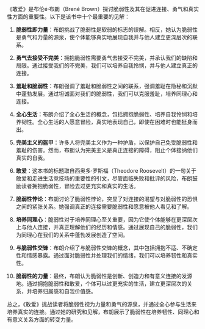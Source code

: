 《敢爱》是布伦é·布朗（Brené Brown）探讨脆弱性及其在促进连接、勇气和真实性方面的重要性。以下是该书中十个最重要的见解：

1. **脆弱性即力量**：布朗挑战了脆弱性是软弱的标志的误解。相反，她认为脆弱性是勇气和力量的源泉，使个体能够真实地展现自我并与他人建立更深层次的联系。

2. **勇气去接受不完美**：拥抱脆弱性需要勇气去接受不完美，并承认我们的缺陷和局限。通过接受我们的不完美，我们可以培养自我怜悯，并与他人建立真正的连接。

3. **羞耻和脆弱性**：布朗强调了羞耻和脆弱性之间的联系，强调羞耻在隐秘和沉默中蓬勃发展。通过坦诚面对我们的脆弱性，我们可以克服羞耻，培养同理心和连接。

4. **全心生活**：布朗介绍了全心生活的概念，包括拥抱脆弱性、培养自我怜悯和培养韧性。全心生活的人愿意冒险，真实地表现自己，即使在困难时也能挺身而出。

5. **完美主义的盔甲**：许多人将完美主义作为一种护盾，以保护自己免受脆弱性和羞耻的伤害。然而，布朗认为完美主义是真正连接的障碍，阻止个体接纳他们真实的自我。

6. **敢爱**：这本书的标题取自西奥多·罗斯福（Theodore Roosevelt）的一句关于敢爱和走进生活竞技场的重要性的引文，尽管面临失败和批评的风险，布朗鼓励读者拥抱脆弱性，冒险去过更充实和真实的生活。

7. **脆弱性悖论**：布朗讨论了脆弱性悖论，突显了对连接的渴望与对脆弱性的恐惧之间的紧张关系。她强调真正的连接需要脆弱性和愿意被他人看见和了解。

8. **培养同理心**：脆弱性对于培养同理心至关重要，因为它使个体能够在更深层次上与他人连接，并真正理解他们的经历和情感。通过展现自己的脆弱性，我们为同理心在我们的关系中蓬勃发展创造了空间。

9. **与脆弱性交锋**：布朗介绍了与脆弱性交锋的概念，其中包括拥抱不适、不确定性和情感暴露。通过面对脆弱性并处理我们的情绪，我们可以培养韧性和真实性。

10. **脆弱性的力量**：最终，布朗认为脆弱性是创新、创造力和有意义连接的发源地。通过拥抱脆弱性和敢爱，个体可以过更充实的生活，建立更深层次的关系，并培养归属感和自我价值感。

总之，《敢爱》挑战读者将脆弱性视为力量和勇气的源泉，并通过全心参与生活来培养真实的连接。通过她的研究和见解，布朗展示了脆弱性在培养韧性、同理心和有意义关系方面的转变力量。
